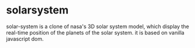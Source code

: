 # solarsystem

solar-system is a clone of nasa's 3D solar system model, which display the real-time position of the planets of the solar system. it is based on vanilla javascript dom. 
